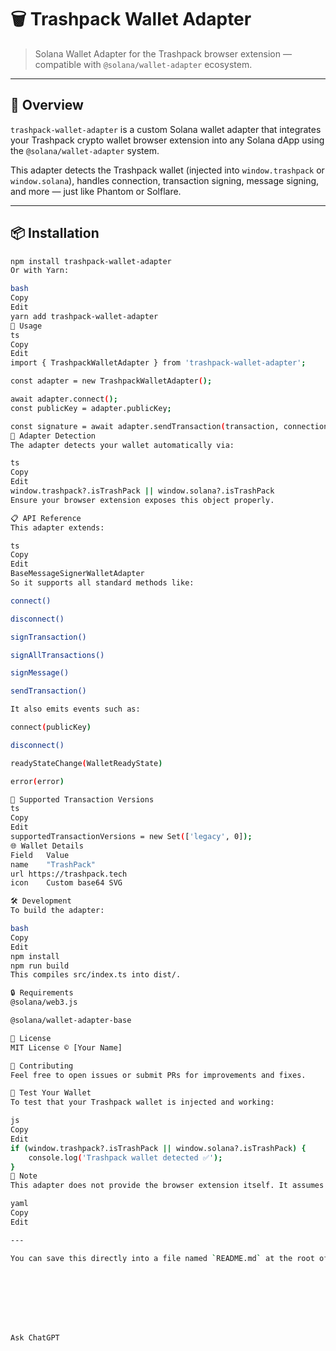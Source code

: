 # 🗑️ Trashpack Wallet Adapter

> Solana Wallet Adapter for the Trashpack browser extension — compatible with `@solana/wallet-adapter` ecosystem.

---

## 🚀 Overview

`trashpack-wallet-adapter` is a custom Solana wallet adapter that integrates your Trashpack crypto wallet browser extension into any Solana dApp using the `@solana/wallet-adapter` system.

This adapter detects the Trashpack wallet (injected into `window.trashpack` or `window.solana`), handles connection, transaction signing, message signing, and more — just like Phantom or Solflare.

---

## 📦 Installation

```bash
npm install trashpack-wallet-adapter
Or with Yarn:

bash
Copy
Edit
yarn add trashpack-wallet-adapter
🔧 Usage
ts
Copy
Edit
import { TrashpackWalletAdapter } from 'trashpack-wallet-adapter';

const adapter = new TrashpackWalletAdapter();

await adapter.connect();
const publicKey = adapter.publicKey;

const signature = await adapter.sendTransaction(transaction, connection);
🧠 Adapter Detection
The adapter detects your wallet automatically via:

ts
Copy
Edit
window.trashpack?.isTrashPack || window.solana?.isTrashPack
Ensure your browser extension exposes this object properly.

📋 API Reference
This adapter extends:

ts
Copy
Edit
BaseMessageSignerWalletAdapter
So it supports all standard methods like:

connect()

disconnect()

signTransaction()

signAllTransactions()

signMessage()

sendTransaction()

It also emits events such as:

connect(publicKey)

disconnect()

readyStateChange(WalletReadyState)

error(error)

🧩 Supported Transaction Versions
ts
Copy
Edit
supportedTransactionVersions = new Set(['legacy', 0]);
🌐 Wallet Details
Field	Value
name	"TrashPack"
url	https://trashpack.tech
icon	Custom base64 SVG

🛠️ Development
To build the adapter:

bash
Copy
Edit
npm install
npm run build
This compiles src/index.ts into dist/.

🔒 Requirements
@solana/web3.js

@solana/wallet-adapter-base

📜 License
MIT License © [Your Name]

🤝 Contributing
Feel free to open issues or submit PRs for improvements and fixes.

🧪 Test Your Wallet
To test that your Trashpack wallet is injected and working:

js
Copy
Edit
if (window.trashpack?.isTrashPack || window.solana?.isTrashPack) {
    console.log('Trashpack wallet detected ✅');
}
📣 Note
This adapter does not provide the browser extension itself. It assumes that your extension is installed and properly injects the trashpack object into the window.

yaml
Copy
Edit

---

You can save this directly into a file named `README.md` at the root of your project. Let me know if you want a matching `LICENSE` file or `CONTRIBUTING.md` too.








Ask ChatGPT
